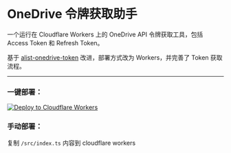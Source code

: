 # OneDrive 令牌获取助手

一个运行在 Cloudflare Workers 上的 OneDrive API 令牌获取工具，包括 Access Token 和 Refresh Token。

基于 [alist-onedrive-token](https://github.com/RedwindA/alist-onedrive-token) 改进，部署方式改为 Workers，并完善了 Token 获取流程。

---

### 一键部署：<br>
[![Deploy to Cloudflare Workers](https://deploy.workers.cloudflare.com/button)](https://deploy.workers.cloudflare.com/?url=https://github.com/meethuhu/get-onedrive-token)

### 手动部署：<br>
复制 `/src/index.ts` 内容到 cloudflare workers